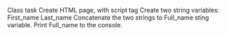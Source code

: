Class task
Create HTML page, with script tag
Create two string variables:
First_name
Last_name
Concatenate the two strings to Full_name sting variable.
Print Full_name to the console.
